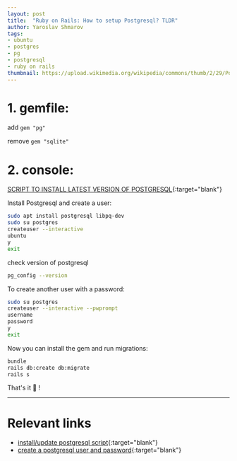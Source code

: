 ```yaml
---
layout: post
title:  "Ruby on Rails: How to setup Postgresql? TLDR"
author: Yaroslav Shmarov
tags:
- ubuntu
- postgres
- pg
- postgresql
- ruby on rails
thumbnail: https://upload.wikimedia.org/wikipedia/commons/thumb/2/29/Postgresql_elephant.svg/1200px-Postgresql_elephant.svg.png
---
```


# 1. gemfile:

add `gem "pg"`

remove `gem "sqlite"`

# 2. console:

[SCRIPT TO INSTALL LATEST VERSION OF POSTGRESQL](https://www.postgresql.org/download/linux/ubuntu/){:target="blank"}

Install Postgresql and create a user:

```sh
sudo apt install postgresql libpq-dev
sudo su postgres
createuser --interactive
ubuntu
y 
exit
```

check version of postgresql
```sh
pg_config --version
```

To create another user with a password:

```sh
sudo su postgres
createuser --interactive --pwprompt
username
password
y
exit
```

Now you can install the gem and run migrations:

```sh
bundle
rails db:create db:migrate
rails s
```

That's it 🥳 !

****

# **Relevant links**

* [install/update postgresql script](https://www.postgresql.org/download/linux/ubuntu/){:target="blank"}
* [create a postgresql user and password](https://www.a2hosting.com/kb/developer-corner/postgresql/managing-postgresql-databases-and-users-from-the-command-line){:target="blank"}
